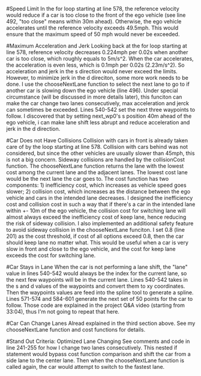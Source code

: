#Speed Limit
In the for loop starting at line 578, the reference velocity would reduce if a car is too close to the front of the ego vehicle (see line 
492, "too close" means within 30m ahead). Otherwise, the ego vehicle accelerates until the reference velocity exceeds 49.5mph. This would 
ensure that the maximum speed of 50 mph would never be exceeded. 

#Maximum Acceleration and Jerk
Looking back at the for loop starting at line 578, reference velocity decreases 0.224mph per 0.02s when another car is too close, which 
roughly equals to 5m/s^2. When the car accelerates, the acceleration is even less, which is 0.1mph per 0.02s (2.23m/s^2). So acceleration 
and jerk in the s direction would never exceed the limits. However, to minimize jerk in the d direciton, some more work needs to be done. 
I use the chooseNextLane function to select the next lane to go to if another car is slowing down the ego vehicle (line 496). Under special
circumstance (will be discussed in more details later), this funciton can make the car change two lanes consecutively, max acceleration 
and jerck can sometimes be exceeded. Lines 540-542 set the next three waypoints to follow. I discovered that by setting next_wp0's s 
position 40m ahead of the ego vehicle, i can make lane shift less abrupt and reduce acceleration and jerk in the d direction. 

#Car Does not Have Collisions
Collision with cars in front is already taken care of by the loop starting at line 578. Collision with cars behind was not considered, but 
since the other vehicles are usually slower than 45mph, this is not a big concern. Sideway collisions are handled by the collisionCost 
function. The chooseNextLane function returns the lane with the lowest cost among the current lane and the adjacent lanes. The lowest cost 
lane would be the next lane the car goes to. The cost function has two components: 1) inefficiency cost, which increases as vehicle speed 
goes slower; 2) collision cost, which increases as the distance between the ego vehicle and cars in the intended lane decreases. I designed 
the inefficiency cost and collision cost in such a way that if there's a car in the intended lane within +- 10m of the ego vehicle, the 
collision cost for switching lane will almost always exceed the inefficiency cost of keep lane, hence reducing the risk of sideway 
collision. I also implemented an additional safety feature to avoid sideway collision in the chooseNextLane funciton. I set 0.8 (line 201) 
as the cost threshold, if cost of all options exceed 0.8, then the car should keep lane no matter what. This would be useful when a car is 
very slow in front and close to the ego vehicle, and the cost for keep lane exceeds the cost for switching lane.

#Car Stays in Lane
When the car is not performing a lane shift, the "lane" value in lines 540-542 would always be the index for the current lane, so the next 
few waypoints will be in the current lane. Lines 540-542 takes in the s and d values of the waypoints and convert them to xy coordinates.
Then the waypoints values are feed into the spline tool to generate a spline. Lines 571-574 and 584-601 generate the next set of 50 points
for the car to follow. Those code are explained in the project Q&A video (starting from 33:04), thus I'm not going to repeat that here.

#Car Can Change Lanes
Alread explained in the third section above. See my chooseNextLane function and cost functions for details.

#Stand Out Criteria: Optimized Lane Changing
See comments and code in line 241-255 for how I change two lanes consecutively. This nested if statement would bypass cost function 
comparison and shift the car from a side lane to the center lane. Then when the chooseNextLane function is called again, the car would
attempt to switch to the fastest lane. 
